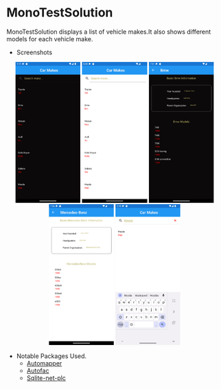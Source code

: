 
# MonoTestSolution
MonoTestSolution displays a list of vehicle makes.It also shows different models for each vehicle make.

* Screenshots


<p align="center">
<img src="https://github.com/Carlosokumu/MonoTestSolution/blob/master/screenshots/vehiclemakelist-dark.png" width="30%" height="35%"/>
<img src="https://github.com/Carlosokumu/MonoTestSolution/blob/master/screenshots/makelist-light.png" width="30%" height="35%"/>
<img src="https://github.com/Carlosokumu/MonoTestSolution/blob/master/screenshots/makedetailsdark.png" width="30%" height="35%"/>
<img src="https://github.com/Carlosokumu/MonoTestSolution/blob/master/screenshots/makedetailslight.png" width="30%" height="35%"/>
<img src="https://github.com/Carlosokumu/MonoTestSolution/blob/master/screenshots/vehiclemakesearch.png" width="30%" height="35%"/>
</p>

* Notable Packages Used.
    * [Automapper](https://docs.automapper.org/en/stable/Getting-started.html) 
    * [Autofac](https://autofac.readthedocs.io/en/latest/getting-started/index.html)
    * [Sqlite-net-plc](https://github.com/praeclarum/sqlite-net)
   
   

